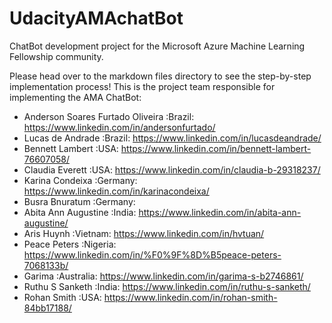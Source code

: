 # UdacityAMAchatBot
ChatBot development project for the Microsoft Azure Machine Learning Fellowship community.

Please head over to the markdown files directory to see the step-by-step implementation process! 
This is the project team responsible for implementing the AMA ChatBot:
- Anderson Soares Furtado Oliveira :Brazil: https://www.linkedin.com/in/andersonfurtado/
- Lucas de Andrade :Brazil: https://www.linkedin.com/in/lucasdeandrade/
- Bennett Lambert :USA: https://www.linkedin.com/in/bennett-lambert-76607058/
- Claudia Everett :USA: https://www.linkedin.com/in/claudia-b-29318237/
- Karina Condeixa :Germany: https://www.linkedin.com/in/karinacondeixa/
- Busra Bnuratum :Germany:
- Abita Ann Augustine :India: https://www.linkedin.com/in/abita-ann-augustine/
- Aris Huynh :Vietnam: https://www.linkedin.com/in/hvtuan/
- Peace Peters :Nigeria: https://www.linkedin.com/in/%F0%9F%8D%B5peace-peters-7068133b/
- Garima :Australia: https://www.linkedin.com/in/garima-s-b2746861/
- Ruthu S Sanketh  :India: https://www.linkedin.com/in/ruthu-s-sanketh/
- Rohan Smith :USA: https://www.linkedin.com/in/rohan-smith-84bb17188/
